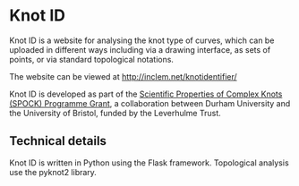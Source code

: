 
# Knot ID

Knot ID is a website for analysing the knot type of curves, which can be uploaded in different ways including via a drawing interface, as sets of points, or via standard topological notations.

The website can be viewed at http://inclem.net/knotidentifier/

Knot ID is developed as part of the [Scientific Properties of Complex Knots (SPOCK) Programme Grant](http://www.maths.dur.ac.uk/spock/index.html/), a collaboration between Durham University and the University of Bristol, funded by the Leverhulme Trust.

## Technical details

Knot ID is written in Python using the Flask framework. Topological analysis use the pyknot2 library.

